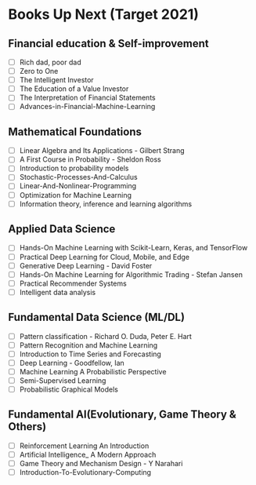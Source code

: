 # Books Up Next (Target 2021)

## Financial education & Self-improvement
- [ ] Rich dad, poor dad
- [ ] Zero to One
- [ ] The Intelligent Investor
- [ ] The Education of a Value Investor
- [ ] The Interpretation of Financial Statements
- [ ] Advances-in-Financial-Machine-Learning

## Mathematical Foundations
- [ ] Linear Algebra and Its Applications - Gilbert Strang
- [ ] A First Course in Probability - Sheldon Ross
- [ ] Introduction to probability models
- [ ] Stochastic-Processes-And-Calculus
- [ ] Linear-And-Nonlinear-Programming
- [ ] Optimization for Machine Learning
- [ ] Information theory, inference and learning algorithms

## Applied Data Science
- [ ] Hands-On Machine Learning with Scikit-Learn, Keras, and TensorFlow
- [ ] Practical Deep Learning for Cloud, Mobile, and Edge
- [ ] Generative Deep Learning - David Foster
- [ ] Hands-On Machine Learning for Algorithmic Trading - Stefan  Jansen
- [ ] Practical Recommender Systems
- [ ] Intelligent data analysis

## Fundamental Data Science (ML/DL)
- [ ] Pattern classification - Richard O. Duda, Peter E. Hart
- [ ] Pattern Recognition and Machine Learning
- [ ] Introduction to Time Series and Forecasting
- [ ] Deep Learning - Goodfellow, Ian
- [ ] Machine Learning A Probabilistic Perspective
- [ ] Semi-Supervised Learning
- [ ] Probabilistic Graphical Models

## Fundamental AI(Evolutionary, Game Theory & Others)
- [ ] Reinforcement Learning An Introduction
- [ ] Artificial Intelligence_ A Modern Approach
- [ ] Game Theory and Mechanism Design - Y Narahari
- [ ] Introduction-To-Evolutionary-Computing
